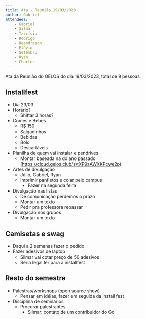 ```yaml
---
title: Ata - Reunião 19/03/2023
author: Gabriel
attendees:
    - Gabriel
    - Silmar
    - Tarcísio
    - Rodrigo
    - Deandreson
    - Flávio
    - Setembru
    - Ryan
    - Charles
---
```


Ata da Reunião do GELOS do dia 19/03/2023, total de 9 pessoas

## Installfest

- Dia 23/03
- Horário?
    - Shiftar 3 horas?
- Comes e Bebes
    - R$ 150
    - Salgadinhos
    - Bebidas
    - Bolo
    - Descartáveis
- Planilha de quem vai instalar e pendrives
    - Montar baseada na do ano passado (https://cloud.gelos.club/s/tXP9aAWXKPcwe2p)
- Artes de divulgação
    - Júlio, Gabriel, Ryan
    - Imprimir panfletos e colar pelo campus
        - Fazer na segunda feira
- Divulgação nas listas
    - De comunicação perdemos o prazo
    - Montar um texto
    - Pedir pra professora repassar
- Divulgação nos grupos
    - Montar um texto

## Camisetas e swag

- Daqui a 2 semanas fazer o pedido
- Fazer adesivos de laptop
    - Silmar vai cotar preço de 50 adesivos
    - Seria legal ter para a installfest

## Resto do semestre

- Palestras/workshops (open source show)
    - Pensar em idéias, fazer em seguida da install fest
- Disciplina de seminários
    - Procurar palestrantes
        - Silmar: contato de um contribuidor do Go
